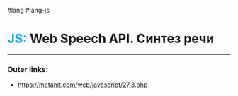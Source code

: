 #lang #lang-js
# <font color="#00b0f0">JS:</font> Web Speech API. Синтез речи
---
### Outer links:
- https://metanit.com/web/javascript/27.3.php
